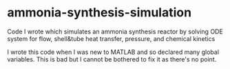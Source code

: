 # ammonia-synthesis-simulation
Code I wrote which simulates an ammonia synthesis reactor by solving ODE system for flow, shell&amp;tube heat transfer, pressure, and chemical kinetics 

I wrote this code when I was new to MATLAB and so declared many global variables. This is bad but I cannot be bothered to fix it as there's no point.
